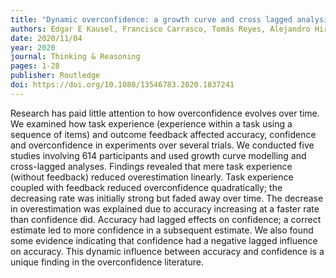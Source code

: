 ```yaml
---
title: "Dynamic overconfidence: a growth curve and cross lagged analysis of accuracy, confidence, overestimation and their relations"
authors: Edgar E Kausel, Francisco Carrasco, Tomás Reyes, Alejandro Hirmas, Arturo Rodríguez
date: 2020/11/04
year: 2020
journal: Thinking & Reasoning
pages: 1-28
publisher: Routledge
doi: https://doi.org/10.1080/13546783.2020.1837241
---
```


Research has paid little attention to how overconfidence evolves over time. We examined how task experience (experience within a task using a sequence of items) and outcome feedback affected accuracy, confidence and overconfidence in experiments over several trials. We conducted five studies involving 614 participants and used growth curve modelling and cross-lagged analyses. Findings revealed that mere task experience (without feedback) reduced overestimation linearly. Task experience coupled with feedback reduced overconfidence quadratically; the decreasing rate was initially strong but faded away over time. The decrease in overestimation was explained due to accuracy increasing at a faster rate than confidence did. Accuracy had lagged effects on confidence; a correct estimate led to more confidence in a subsequent estimate. We also found some evidence indicating that confidence had a negative lagged influence on accuracy. This dynamic influence between accuracy and confidence is a unique finding in the overconfidence literature.